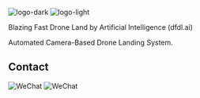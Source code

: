 ![logo-dark](https://github.com/ajsb85/bfdl.ai/assets/663460/527cf277-483b-4afc-bd9c-1d20f9e90862#gh-dark-mode-only)
![logo-light](https://github.com/ajsb85/bfdl.ai/assets/663460/739c128f-9406-4cd7-8b89-7c166b976573#gh-dark-mode-only)

Blazing Fast Drone Land by Artificial Intelligence (dfdl.ai)

 Automated Camera-Based Drone Landing System.




## Contact

![WeChat](https://raw.githubusercontent.com/ajsb85/vane.ai/main/press/contact-dark.png#gh-dark-mode-only)
![WeChat](https://raw.githubusercontent.com/ajsb85/vane.ai/main/press/contact-light.png#gh-light-mode-only)
